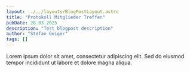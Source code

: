 ```yaml
---
layout: ../../layouts/BlogPostLayout.astro
title: "Protokoll Mitglieder Treffen"
pubDate: 28.03.2025
description: "Test blogpost description"
author: "Stefan Geiger"
tags: []
---
```


Lorem ipsum dolor sit amet, consectetur adipiscing elit. Sed do eiusmod tempor incididunt ut labore et dolore magna aliqua.
